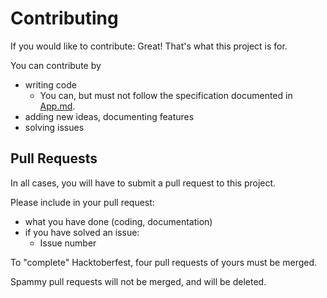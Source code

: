 # Contributing
If you would like to contribute: Great! That's what this project is for.

You can contribute by
- writing code
    - You can, but must not follow the specification documented in [App.md](APP.md).
- adding new ideas, documenting features
- solving issues

## Pull Requests

In all cases, you will have to submit a pull request to this project.

Please include in your pull request:
- what you have done (coding, documentation)
- if you have solved an issue:
    - Issue number

To "complete" Hacktoberfest, four pull requests of yours must be merged.

Spammy pull requests will not be merged, and will be deleted.